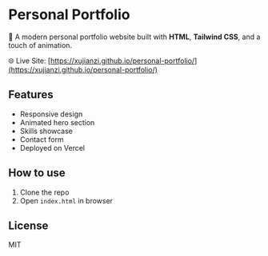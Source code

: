 # Personal Portfolio

🚀 A modern personal portfolio website built with **HTML**, **Tailwind CSS**, and a touch of animation.

🌐 Live Site: [https://xujianzi.github.io/personal-portfolio/](https://xujianzi.github.io/personal-portfolio/)

## Features

- Responsive design
- Animated hero section
- Skills showcase
- Contact form
- Deployed on Vercel

## How to use

1. Clone the repo
2. Open `index.html` in browser

## License

MIT
